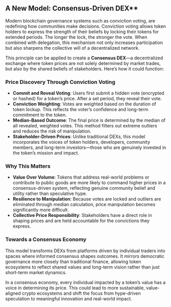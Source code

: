 ## A New Model: Consensus-Driven DEX**

Modern blockchain governance systems such as conviction voting, are redefining how communities make decisions. Conviction voting allows token holders to express the strength of their beliefs by locking their tokens for extended periods. The longer the lock, the stronger the vote. When combined with delegation, this mechanism not only increases participation but also sharpens the collective will of a decentralized network.

This principle can be applied to create a **Consensus DEX**—a decentralized exchange where token prices are not solely determined by market trades, but also by the shared beliefs of stakeholders. Here’s how it could function:

### **Price Discovery Through Conviction Voting**

- **Commit and Reveal Voting**: Users first submit a hidden vote (encrypted or hashed) for a token’s price. After a set period, they reveal their vote.
- **Conviction Weighting**: Votes are weighted based on the duration of token lockup. This reflects the voter’s confidence and long-term commitment to the token.
- **Median-Based Outcome**: The final price is determined by the median of all revealed, weighted votes. This method filters out extreme outliers and reduces the risk of manipulation.
- **Stakeholder-Driven Prices**: Unlike traditional DEXs, this model incorporates the voices of token holders, developers, community members, and long-term investors—those who are genuinely invested in the token’s mission and impact.

### **Why This Matters**

- **Value Over Volume**: Tokens that address real-world problems or contribute to public goods are more likely to command higher prices in a consensus-driven system, reflecting genuine community belief and utility rather than speculative hype.
- **Resilience to Manipulation**: Because votes are locked and outliers are eliminated through median calculation, price manipulation becomes significantly more difficult.
- **Collective Price Responsibility**: Stakeholders have a direct role in shaping prices and are held accountable for the convictions they express.

### **Towards a Consensus Economy**

This model transforms DEXs from platforms driven by individual traders into spaces where informed consensus shapes outcomes. It mirrors democratic governance more closely than traditional finance, allowing token ecosystems to reflect shared values and long-term vision rather than just short-term market dynamics.

In a consensus economy, every individual impacted by a token’s value has a voice in determining its price. This could lead to more sustainable, value-aligned crypto ecosystems and shift the focus from hype-driven speculation to meaningful innovation and real-world impact.
